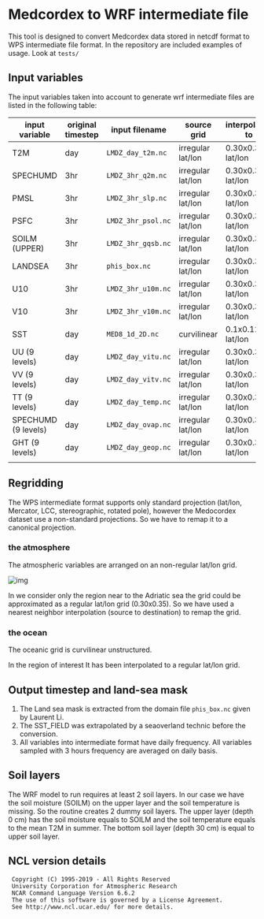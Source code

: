 # Medcordex to WRF intermediate file

This tool is designed to convert Medcordex data stored in netcdf format to  WPS intermediate file format. In the repository are included examples of usage. Look at `tests/`

## Input variables

The input variables taken into account to generate wrf intermediate files are listed in the following table:

| input variable      | original timestep | input filename       | source grid       | interpolated to   | out. file    |
| ------------------- | ----------------- | -------------------- | ----------------- | ----------------- | ------------ |
| T2M                 | day               | `LMDZ_day_t2m.nc`    | irregular lat/lon | 0.30x0.35 lat/lon | `FILE_SFC:*` |
| SPECHUMD            | 3hr               | `LMDZ_3hr_q2m.nc`    | irregular lat/lon | 0.30x0.35 lat/lon | `FILE_SFC:*` |
| PMSL                | 3hr               | `LMDZ_3hr_slp.nc`    | irregular lat/lon | 0.30x0.35 lat/lon | `FILE_SFC:*` |
| PSFC                | 3hr               | `LMDZ_3hr_psol.nc`   | irregular lat/lon | 0.30x0.35 lat/lon | `FILE_SFC:*` |
| SOILM (UPPER)       | 3hr               | `LMDZ_3hr_gqsb.nc`   | irregular lat/lon | 0.30x0.35 lat/lon | `FILE_SFC:*` |
| LANDSEA             | 3hr               | `phis_box.nc`        | irregular lat/lon | 0.30x0.35 lat/lon | `FILE_SFC:*` |
| U10                 | 3hr               | `LMDZ_3hr_u10m.nc`   | irregular lat/lon | 0.30x0.35 lat/lon | `FILE_SFC:*` |
| V10                 | 3hr               | `LMDZ_3hr_v10m.nc`   | irregular lat/lon | 0.30x0.35 lat/lon | `FILE_SFC:*` |
| SST                 | day               | `MED8_1d_2D.nc`      | curvilinear       | 0.1x0.125 lat/lon | `FILE_SST:*` |
| UU (9 levels)       | day               | `LMDZ_day_vitu.nc`   | irregular lat/lon | 0.30x0.35 lat/lon | `FILE_ML:*`  |
| VV (9 levels)       | day               | `LMDZ_day_vitv.nc`   | irregular lat/lon | 0.30x0.35 lat/lon | `FILE_ML:*`  |
| TT (9 levels)       | day               | `LMDZ_day_temp.nc`   | irregular lat/lon | 0.30x0.35 lat/lon | `FILE_ML:*`  |
| SPECHUMD (9 levels) | day               | `LMDZ_day_ovap.nc`   | irregular lat/lon | 0.30x0.35 lat/lon | `FILE_ML:*`  |
| GHT  (9 levels)     | day               | `LMDZ_day_geop.nc`   | irregular lat/lon | 0.30x0.35 lat/lon | `FILE_ML:*`  |
|                     |                   |                      |                   |                   |              |

## Regridding 

The WPS intermediate format supports only standard projection (lat/lon, Mercator, LCC, stereographic, rotated pole), however the Medocordex dataset use a non-standard projections. So we have to remap it to a canonical projection. 

### the atmosphere

The atmospheric variables are arranged on an non-regular lat/lon grid.

![img](C:\Users\Francesco\Desktop\img.png)

In we consider only the region near to the Adriatic sea the grid could be approximated as a regular lat/lon grid (0.30x0.35). 
So we have used a nearest neighbor interpolation (source to destination) to remap the grid.

### the ocean

The oceanic grid is curvilinear unstructured.

In the region of interest It has been interpolated to a regular lat/lon grid.

## Output timestep and land-sea mask

1. The Land sea mask is extracted from the domain file `phis_box.nc` given by Laurent Li. 
2. The SST_FIELD was extrapolated by a seaoverland technic before the conversion.
3. All variables into intermediate format have daily frequency. All variables sampled with 3 hours frequency are averaged on daily basis. 

## Soil layers

The WRF model to run requires at least 2 soil layers. In our case we have the soil moisture (SOILM) on the upper layer and the soil temperature is missing. So the routine creates 2 dummy soil layers. The upper layer (depth 0 cm) has the soil moisture equals to SOILM and the soil temperature equals to the mean T2M in summer. The bottom soil layer (depth 30 cm) is equal to upper soil layer.

## NCL version details
```
 Copyright (C) 1995-2019 - All Rights Reserved
 University Corporation for Atmospheric Research
 NCAR Command Language Version 6.6.2
 The use of this software is governed by a License Agreement.
 See http://www.ncl.ucar.edu/ for more details.
```
